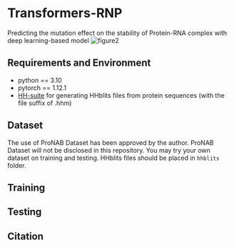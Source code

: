 # Transformers-RNP
Predicting the mutation effect on the stability of Protein-RNA complex with deep learning-based model
![figure2](https://github.com/Jisheng-Liang/Transformers-RNP/assets/53801271/85821451-aa30-45b2-bb23-20507e88f567)

## Requirements and Environment
- python == 3.10
- pytorch == 1.12.1
- [HH-suite](https://github.com/soedinglab/hh-suite) for generating HHblits files from protein sequences (with the file suffix of .hhm)

## Dataset
The use of ProNAB Dataset has been approved by the author. ProNAB Dataset will not be disclosed in this repository. You may try your own dataset on training and testing.
  HHblits files should be placed in `hhblits` folder.


## Training


## Testing

## Citation
